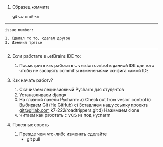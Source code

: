 1. Образец коммита

    git commit -a 

--------------------------------------
    issue number:

    1. Сделал то то, сделал другое
    3. Изменил третье
--------------------------------------
    
2. Если работате в JetBrains IDE то:
    1. Посмотрите как работать с version control в данной IDE для того чтобы не засорять commit'ы изменениями конфига самой IDE
   
3. Как начать работу?
    1. Скачиваем лецинзионный Pycharm для студентов
    2. Устанавливаем django
    3. На главной панели Pycharm:
        a) Check out from vesion control
        b) Выбираем Git (Не GitHub)
        c) Вставляем нашу ссылку проекта git@gitlab.com:k7-222/roadtrippers.git
        d) Нажимаем clone
    4. Читаем как работать с VCS из под Pycharm
        
    

4. Полезные советы
    1. Прежде чем что-либо изменять сделайте 
        * git pull
        